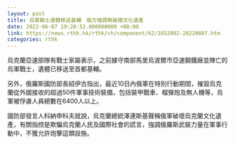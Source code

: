 ```yaml
---
layout: post
title: 烏軍戰士遺體移送基輔　俄方強調無破壞文化遺產
date: 2022-06-07 19:28:52.000000000 +08:00
link: https://news.rthk.hk/rthk/ch/component/k2/1652002-20220607.htm
categories: rthk
---
```


烏克蘭亞速部隊有戰士家屬表示，之前據守南部馬里烏波爾市亞速鋼鐵廠並陣亡的烏軍戰士，遺體已移送至首都基輔。

另外，俄羅斯國防部長紹伊古指出，最近10日內俄軍在特別行動期間，摧毀烏克蘭從外國接收的超過50件軍事技術裝備，包括裝甲戰車、榴彈炮及無人機等，烏軍被俘虜人員總數在6400人以上。

國防部發言人科納申科夫就說，烏克蘭總統澤連斯基聲稱俄軍破壞烏克蘭文化遺產，有關指控是欺騙烏克蘭人民及國際社會的謊言，強調俄羅斯武裝力量在軍事行動中，不獲允許炮擊這類設施。
